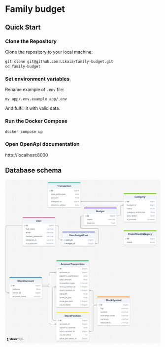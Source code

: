 # Family budget


## Quick Start

### Clone the Repository
Clone the repository to your local machine:
```shell
git clone git@github.com:LLkaia/family-budget.git
cd family-budget
```

### Set environment variables
Rename example of `.env` file:
```shell
mv app/.env.example app/.env
```
And fulfill it with valid data.

### Run the Docker Compose
```shell
docker compose up
```

### Open OpenApi documentation
http://localhost:8000

## Database schema
![schema.png](doc/schema.png)
